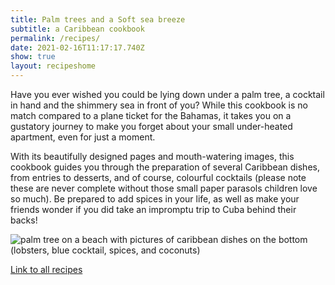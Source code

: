 ```yaml
---
title: Palm trees and a Soft sea breeze
subtitle: a Caribbean cookbook
permalink: /recipes/
date: 2021-02-16T11:17:17.740Z
show: true
layout: recipeshome
---
```

Have you ever wished you could be lying down under a palm tree, a cocktail in hand and the shimmery sea in front of you? While this cookbook is no match compared to a plane ticket for the Bahamas, it takes you on a gustatory journey to make you forget about your small under-heated apartment, even for just a moment.

With its beautifully designed pages and mouth-watering images, this cookbook guides you through the preparation of several Caribbean dishes, from entries to desserts, and of course, colourful cocktails (please note these are never complete without those small paper parasols children love so much). Be prepared to add spices in your life, as well as make your friends wonder if you did take an impromptu trip to Cuba behind their backs!

![palm tree on a beach with pictures of caribbean dishes on the bottom (lobsters, blue cocktail, spices, and coconuts)](../uploads/mégane-maridor-ebook-cover.jpg "Palm trees and a Soft sea breeze book cover")

[Link to all recipes](https://emerald-quill.netlify.app/allrecipes/)